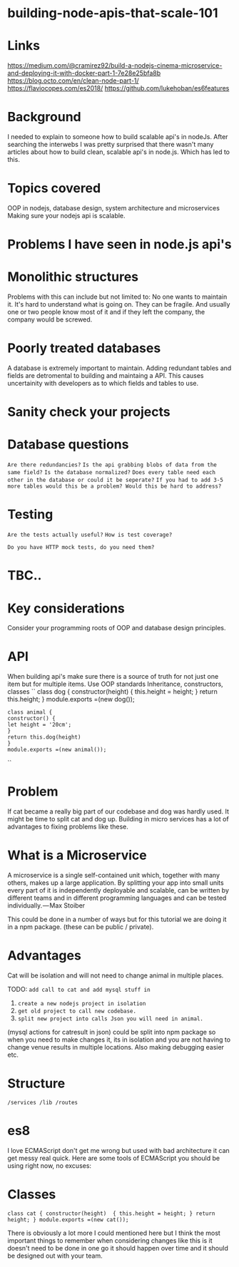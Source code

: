 # building-node-apis-that-scale-101

# Links
https://medium.com/@cramirez92/build-a-nodejs-cinema-microservice-and-deploying-it-with-docker-part-1-7e28e25bfa8b
https://blog.octo.com/en/clean-node-part-1/
https://flaviocopes.com/es2018/
https://github.com/lukehoban/es6features

# Background
I needed to explain to someone how to build scalable api's in nodeJs.
After searching the interwebs I was pretty surprised that there wasn't many articles about how to build clean, 
scalable api's in node.js. Which has led to this.

# Topics covered
OOP in nodejs, database design, system architecture and microservices
Making sure your nodejs api is scalable. 

# Problems I have seen in node.js api's

# Monolithic structures 
Problems with this can include but not limited to:
No one wants to maintain it.
It's hard to understand what is going on.
They can be fragile.
And usually one or two people know most of it and if they left the company, the company would be screwed.

# Poorly treated databases
A database is extremely important to maintain.
Adding redundant tables and fields are detromental to building and maintaing a API. 
This causes uncertainity with developers as to which fields and tables to use.

# Sanity check your projects
# Database questions
`Are there redundancies?`
`Is the api grabbing blobs of data from the same field?`
`Is the database normalized?`
`Does every table need each other in the database or could it be seperate?`
`If you had to add 3-5 more tables would this be a problem? Would this be hard to address?`

# Testing
`Are the tests actually useful?`
`How is test coverage?`

`Do you have HTTP mock tests, do you need them?`
# TBC..
# Key considerations
Consider your programming roots of OOP and database design principles.


# API
When building api's make sure there is a source of truth for not just one item but for multiple items.
Use OOP standards
Inheritance, constructors, classes
  ``
    class dog {
    constructor(height) {
    this.height = height;
    }
    return this.height;
    }
    module.exports =(new dog());
    
    class animal {
    constructor() {
    let height = '20cm';
    }
    return this.dog(height)
    }
    module.exports =(new animal());
    
  ``
  # Problem 
  
If cat became a really big part of our codebase and dog was hardly used. It might be time to split cat and dog up. 
Building in micro services has a lot of advantages to fixing problems like these.
  
# What is a Microservice
A microservice is a single self-contained unit which, together with many others, makes up a large application. By splitting your app into small units every part of it is independently deployable and scalable, can be written by different teams and in different programming languages and can be tested individually. — Max Stoiber


This could be done in a number of ways but for this tutorial we are doing it in a npm package. (these can be public / private).

# Advantages
Cat will be isolation and will not need to change animal in multiple places.

TODO: `add call to cat and add mysql stuff in`
1. `create a new nodejs project in isolation`
2. `get old project to call new codebase.`
3. `split new project into calls Json you will need in animal.`

(mysql actions for catresult in json) could be split into npm package so when you need to make changes it, its in isolation and you are not having to change venue results in multiple locations.
Also making debugging easier etc. 


# Structure

`/services
 /lib
 /routes
 `

# es8
I love ECMAScript don't get me wrong but used with bad architecture it can get messy real quick.
Here are some tools of ECMAScript you should be using right now, no excuses:
# Classes
``class cat {
    constructor(height) 
    {
      this.height = height;
    }
    return height;
}
  module.exports =(new cat());
``

There is obviously a lot more I could mentioned here but I think the most important things to remember when considering changes like this is it doesn't need to be done in one go it should happen over time and it should be designed out with your team.

